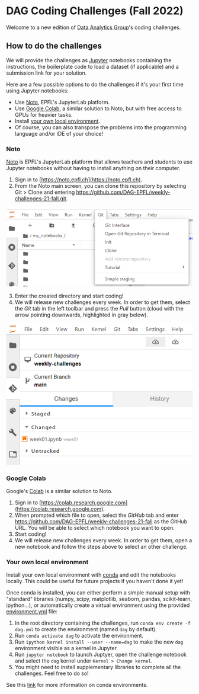 # DAG Coding Challenges (Fall 2022)

Welcome to a new edition of <a href="https://dag-epfl.ch/">Data Analytics Group</a>'s coding challenges.


## How to do the challenges

We will provide the challenges as <a href="https://jupyter.org/">Jupyter</a> notebooks containing the instructions, the boilerplate code to load a dataset (if applicable) and a submission link for your solution.

Here are a few possible options to do the challenges if it's your first time using Jupyter notebooks:
  - Use [Noto](#noto), EPFL's JupyterLab platform.
  - Use [Google Colab](#google-colab), a similar solution to Noto, but with free access to GPUs for heavier tasks.
  - Install [your own local environment](#your-own-local-environment).
  - Of course, you can also transpose the problems into the programming language and/or IDE of your choice!


### Noto

<a href="https://noto.epfl.ch">Noto</a> is EPFL's JupyterLab platform that allows teachers and students to use Jupyter notebooks without having to install anything on their computer.

1. Sign in to [https://noto.epfl.ch](https://noto.epfl.ch).
2. From the Noto main screen, you can clone this repository by selecting Git > Clone and entering https://github.com/DAG-EPFL/weekly-challenges-21-fall.git.

![Noto step 2](readme_files/noto_step2.png "Noto step 2")

3. Enter the created directory and start coding!
4. We will release new challenges every week. In order to get them, select the *Git* tab in the left toolbar and press the *Pull* button (cloud with the arrow pointing downwards, highlighted in gray below).

![Noto step 4](readme_files/noto_step4.png "Noto step 4")


### Google Colab

Google's <a href="https://colab.research.google.com/">Colab</a> is a similar solution to Noto.

1. Sign in to [https://colab.research.google.com](https://colab.research.google.com).
2. When prompted which file to open, select the *GitHub* tab and enter https://github.com/DAG-EPFL/weekly-challenges-21-fall as the GitHub URL. You will be able to select which notebook you want to open.
3. Start coding!
4. We will release new challenges every week. In order to get them, open a new notebook and follow the steps above to select an other challenge.


### Your own local environment

Install your own local environment with <a href="https://docs.conda.io/en/latest/">conda</a> and edit the notebooks locally. This could be useful for future projects if you haven't done it yet!

Once conda is installed, you can either perform a simple manual setup with "standard" libraries (numpy, scipy, matplotlib, seaborn, pandas, scikit-learn, ipython...), or automatically create a virtual environment using the provided [environment.yml](environment.yml) file:

1. In the root directory containing the challenges, run `conda env create -f dag.yml` to create the environment (named `dag` by default).
2. Run `conda activate dag` to activate the environment.
3. Run `ipython kernel install --user --name=dag` to make the new `dag` environment visible as a kernel in Jupyter.
4. Run `jupyter notebook` to launch Juptyer, open the challenge notebook and select the `dag` kernel under `Kernel > Change kernel`.
5. You might need to install supplementary libraries to complete all the challenges. Feel free to do so!

See this <a href="https://docs.conda.io/projects/conda/en/latest/user-guide/tasks/manage-environments.html#creating-an-environment-from-an-environment-yml-file">link</a> for more information on conda environments.

